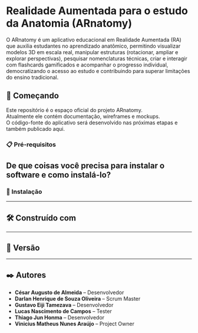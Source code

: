 # Realidade Aumentada para o estudo da Anatomia (ARnatomy)

O ARnatomy é um aplicativo educacional em Realidade Aumentada (RA) que auxilia estudantes no aprendizado anatômico, permitindo visualizar modelos 3D em escala real, manipular estruturas (rotacionar, ampliar e explorar perspectivas), pesquisar nomenclaturas técnicas, criar e interagir com flashcards gamificados e acompanhar o progresso individual, democratizando o acesso ao estudo e contribuindo para superar limitações do ensino tradicional.

## 🚀 Começando

Este repositório é o espaço oficial do projeto ARnatomy.  
Atualmente ele contém documentação, wireframes e mockups.  
O código-fonte do aplicativo será desenvolvido nas próximas etapas e também publicado aqui.

### 📋 Pré-requisitos

De que coisas você precisa para instalar o software e como instalá-lo?
---

### 🔧 Instalação

---

## 🛠️ Construído com

---

## 📌 Versão

---

## ✒️ Autores

- **César Augusto de Almeida** – Desenvolvedor  
- **Darlan Henrique de Souza Oliveira** – Scrum Master  
- **Gustavo Eiji Tamezava** – Desenvolvedor  
- **Lucas Nascimento de Campos** – Tester  
- **Thiago Jun Honma** – Desenvolvedor  
- **Vinicius Matheus Nunes Araújo** – Project Owner  

